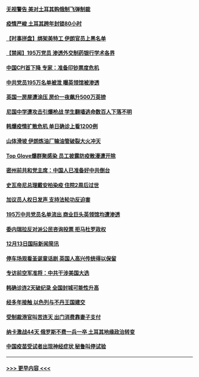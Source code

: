 #### [无视警告 美对土耳其购俄制飞弹制裁](../pages/prog202/a103010083.md?t=12151602) 
#### [疫情严峻 土耳其跨年封锁80小时](../pages/prog202/a103010060.md?t=12151602) 
#### [【时事拼盘】绑架美特工 伊朗官员上黑名单](../pages/prog202/a103009851.md?t=12151602) 
#### [【禁闻】195万党员 渗透外交制药银行学术各界](../pages/prog202/a103009824.md?t=12151602) 
#### [中国CPI首下降 专家：准备印钞票度危机](../pages/prog202/a103009723.md?t=12151602) 
#### [中共党员195万名单被泄 曝英领馆被渗透](../pages/prog202/a103009668.md?t=12151602) 
#### [英国一房屋遭涂压 房价一夜飙升500万英镑](../pages/prog202/a103009484.md?t=12151602) 
#### [尼国中学遭攻击引爆枪战 学生翻墙逃命数百人下落不明](../pages/prog202/a103009493.md?t=12151602) 
#### [韩爆疫情扩散危机 单日确诊上看1200例](../pages/prog202/a103009479.md?t=12151602) 
#### [山体滑坡 伊朗炼油厂输油管破裂大火冲天](../pages/prog202/a103009450.md?t=12151602) 
#### [Top Glove爆群聚感染 员工披露防疫散漫遭开除](../pages/prog202/a103009374.md?t=12151602) 
#### [密州前共和党主席：中国人已准备好中共倒台](../pages/prog202/a103009379.md?t=12151602) 
#### [史瓦帝尼总理戴安柏染疫 住院2周后过世](../pages/prog202/a103009296.md?t=12151602) 
#### [加议员人权日发声 支持法轮功反迫害](../pages/prog202/a103009108.md?t=12151602) 
#### [195万中共党员名单流出 商业巨头英领馆均遭渗透](../pages/prog202/a103009090.md?t=12151602) 
#### [委内瑞拉反对派公民咨询投票 拒马杜罗政权](../pages/prog202/a103009044.md?t=12151602) 
#### [12月13日国际新闻简讯](../pages/prog202/a103009030.md?t=12151602) 
#### [停车场观看圣诞童话剧 英国人高兴传统得以保留](../pages/prog202/a103009028.md?t=12151602) 
#### [专访前空军准将：中共干涉美国大选](../pages/prog202/a103009007.md?t=12151602) 
#### [韩确诊连2天破纪录 全国封城可能性升高](../pages/prog202/a103008958.md?t=12151602) 
#### [经多年接触 以色列与不丹王国建交](../pages/prog202/a103008765.md?t=12151602) 
#### [受制裁港官叫苦连天 出门消费靠妻子支付](../pages/prog202/a103008752.md?t=12151602) 
#### [纳卡激战44天 俄罗斯不费一兵一卒 土耳其地缘政治转变](../pages/prog202/a103008721.md?t=12151602) 
#### [中国疫苗受试者出现神经症状 秘鲁叫停试验](../pages/prog202/a103008507.md?t=12151602) 

----
#### [ >>> 更早内容 <<< ](../indexes/prog202-earlier.md)
